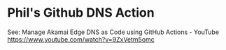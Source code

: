 # Phil's Github DNS Action
See:
Manage Akamai Edge DNS as Code using GitHub Actions - YouTube
https://www.youtube.com/watch?v=9ZxVetm5omc
